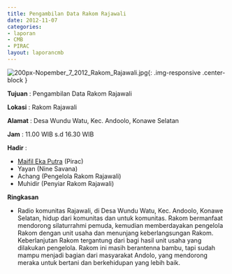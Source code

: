 ```yaml
---
title: Pengambilan Data Rakom Rajawali
date: 2012-11-07
categories:
- laporan
- CMB
- PIRAC
layout: laporancmb
---
```


![200px-Nopember_7_2012_Rakom_Rajawali.jpg](/uploads/200px-Nopember_7_2012_Rakom_Rajawali.jpg){: .img-responsive .center-block }


**Tujuan** : Pengambilan Data Rakom Rajawali 

**Lokasi** : Rakom Rajawali 

**Alamat** : Desa Wundu Watu, Kec. Andoolo, Konawe Selatan 

**Jam** : 11.00 WIB s.d 16.30 WIB 

**Hadir** :
* [Maifil Eka Putra](http://wiki.ciptamedia.org/wiki/Maifil_Eka_Putra) (Pirac) 
* Yayan (Nine Savana)
* Achang (Pengelola Rakom Rajawali)
* Muhidir (Penyiar Rakom Rajawali)

**Ringkasan**  
* Radio komunitas Rajawali, di Desa Wundu Watu, Kec. Andoolo, Konawe Selatan, hidup dari komunitas dan untuk komunitas. Rakom bermanfaat mendorong silaturrahmi pemuda, kemudian memberdayakan pengelola Rakom dengan unit usaha dan menunjang keberlangsungan Rakom. Keberlanjutan Rakom tergantung dari bagi hasil unit usaha yang dilakukan pengelola. Rakom ini masih berantenna bambu, tapi sudah mampu menjadi bagian dari masyarakat Andolo, yang mendorong meraka untuk bertani dan berkehidupan yang lebih baik.

